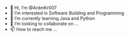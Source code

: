 - 👋 Hi, I’m @AnbnKr007
- 👀 I’m interested in Software Building and Programming
- 🌱 I’m currently learning Java and Python
- 💞️ I’m looking to collaborate on ...
- 📫 How to reach me ...

<!---
AnbnKr007/AnbnKr007 is a ✨ special ✨ repository because its `README.md` (this file) appears on your GitHub profile.
You can click the Preview link to take a look at your changes.
--->
